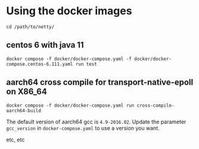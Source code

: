 # Using the docker images

```
cd /path/to/netty/
```

## centos 6 with java 11

```
docker compose -f docker/docker-compose.yaml -f docker/docker-compose.centos-6.111.yaml run test
```

## aarch64 cross compile for transport-native-epoll on X86_64

```
docker compose -f docker/docker-compose.yaml run cross-compile-aarch64-build
```
The default version of aarch64 gcc is `4.9-2016.02`. Update the parameter `gcc_version` in `docker-compose.yaml` to use a version you want.

etc, etc
